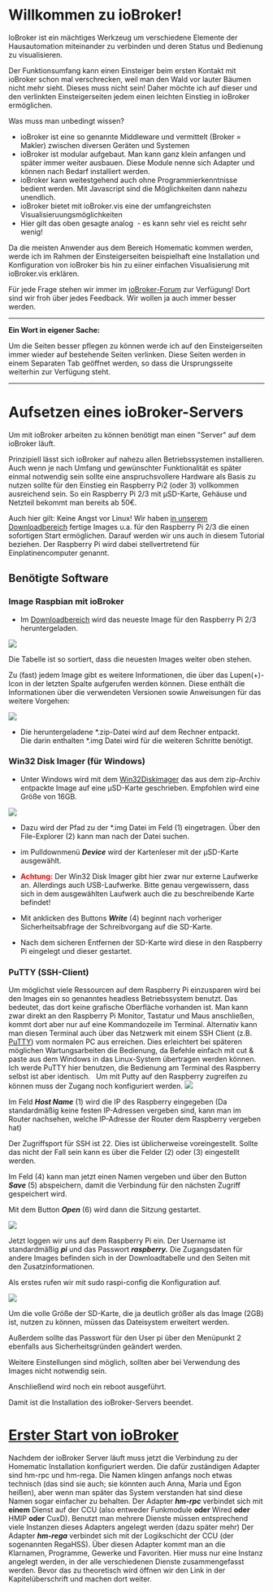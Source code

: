 # Willkommen zu ioBroker!

IoBroker ist ein mächtiges Werkzeug um verschiedene Elemente der Hausautomation miteinander zu verbinden und deren Status und Bedienung zu visualisieren.

Der Funktionsumfang kann einen Einsteiger beim ersten Kontakt mit ioBroker schon mal verschrecken, weil man den Wald vor lauter Bäumen nicht mehr sieht. Dieses muss nicht sein! Daher möchte ich auf dieser und den verlinkten Einsteigerseiten jedem einen leichten Einstieg in ioBroker ermöglichen.

Was muss man unbedingt wissen?

*   ioBroker ist eine so genannte Middleware und vermittelt (Broker = Makler) zwischen diversen Geräten und Systemen
*   ioBroker ist modular aufgebaut. Man kann ganz klein anfangen und später immer weiter ausbauen. Diese Module nenne sich Adapter und können nach Bedarf installiert werden.
*   ioBroker kann weitestgehend auch ohne Programmierkenntnisse bedient werden. Mit Javascript sind die Möglichkeiten dann nahezu unendlich.
*   ioBroker bietet mit ioBroker.vis eine der umfangreichsten Visualisieruungsmöglichkeiten
*   Hier gilt das oben gesagte analog  - es kann sehr viel es reicht sehr wenig!

Da die meisten Anwender aus dem Bereich Homematic kommen werden, werde ich im Rahmen der Einsteigerseiten beispielhaft eine Installation und Konfiguration von ioBroker bis hin zu eiiner einfachen Visualisierung mit ioBroker.vis erklären.

Für jede Frage stehen wir immer im [ioBroker-Forum](http://forum.ioBroker.net) zur Verfügung! Dort sind wir froh über jedes Feedback. Wir wollen ja auch immer besser werden.

* * *

**Ein Wort in eigener Sache:**

Um die Seiten besser pflegen zu können werde ich auf den Einsteigerseiten immer wieder auf bestehende Seiten verlinken. Diese Seiten werden in einem Separaten Tab geöffnet werden, so dass die Ursprungsseite weiterhin zur Verfügung steht.

* * *



# Aufsetzen eines ioBroker-Servers

Um mit ioBroker arbeiten zu können benötigt man einen "Server" auf dem ioBroker läuft.

Prinzipiell lässt sich ioBroker auf nahezu allen Betriebssystemen installieren. Auch wenn je nach Umfang und gewünschter Funktionalität es später einmal notwendig sein sollte eine anspruchsvollere Hardware als Basis zu nutzen sollte für den Einstieg ein Raspberry Pi2 (oder 3) vollkommen ausreichend sein. So ein Raspberry Pi 2/3 mit µSD-Karte, Gehäuse und Netzteil bekommt man bereits ab 50€.

Auch hier gilt: Keine Angst vor Linux! Wir haben [in unserem Downloadbereich](http://www.iobroker.net/?page_id=2563&lang=de) fertige Images u.a. für den Raspberry Pi 2/3 die einen sofortigen Start ermöglichen. Darauf werden wir uns auch in diesem Tutorial beziehen. Der Raspberry Pi wird dabei stellvertretend für Einplatinencomputer genannt.

## Benötigte Software

### Image Raspbian mit ioBroker

*   Im [Downloadbereich](http://www.iobroker.net/?page_id=2563&lang=de) wird das neueste Image für den Raspberry Pi 2/3 heruntergeladen.

[![](img/ioBroker_Einsteiger_Downloads.jpg)](img/ioBroker_Einsteiger_Downloads.jpg)

Die Tabelle ist so sortiert, dass die neuesten Images weiter oben stehen.

Zu (fast) jedem Image gibt es weitere Informationen, die über das Lupen(+)-Icon in der letzten Spalte aufgerufen werden können. Diese enthält die Informationen über die verwendeten Versionen sowie Anweisungen für das weitere Vorgehen:

[![](img/ioBroker_Einsteiger_Images01.jpg)](img/ioBroker_Einsteiger_Images01.jpg)

*   Die heruntergeladene *.zip-Datei wird auf dem Rechner entpackt. Die darin enthalten *.img Datei wird für die weiteren Schritte benötigt.

### Win32 Disk Imager (für Windows)

*   Unter Windows wird mit dem [Win32Diskimager](https://www.heise.de/download/product/win32-disk-imager-92033) das aus dem zip-Archiv entpackte Image auf eine µSD-Karte geschrieben. Empfohlen wird eine Größe von 16GB.

![](http://www.iobroker.net/wp-content/uploads//ioBroker_Einsteiger_Images_Win32_Items.jpg)

*   Dazu wird der Pfad zu der *.img Datei im Feld (1) eingetragen. Über den File-Explorer (2) kann man nach der Datei suchen.
*   im Pulldownmenü _**Device**_ wird der Kartenleser mit der µSD-Karte ausgewählt.
*   <span style="color: #ff0000;">**Achtung:**</span> Der Win32 Disk Imager gibt hier zwar nur externe Laufwerke an. Allerdings auch USB-Laufwerke. Bitte genau vergewissern, dass sich in dem ausgewählten Laufwerk auch die zu beschreibende Karte befindet!
*   Mit anklicken des Buttons _**Write**_ (4) beginnt nach vorheriger Sicherheitsabfrage der Schreibvorgang auf die SD-Karte.

*   Nach dem sicheren Entfernen der SD-Karte wird diese in den Raspberry Pi eingelegt und dieser gestartet.

### PuTTY (SSH-Client)

Um möglichst viele Ressourcen auf dem Raspberry Pi einzusparen wird bei den Images ein so genanntes headless Betriebssystem benutzt. Das bedeutet, das dort keine grafische Oberfläche vorhanden ist. Man kann zwar direkt an den Raspberry Pi Monitor, Tastatur und Maus anschließen, kommt dort aber nur auf eine Kommandozeile im Terminal. Alternativ kann man diesen Terminal auch über das Netzwerk mit einem SSH Client (z.B. [PuTTY](https://www.heise.de/download/product/putty-7016)) vom normalen PC aus erreichen. Dies erleichtert bei späteren möglichen Wartungsarbeiten die Bedienung, da Befehle einfach mit cut & paste aus dem Windows in das Linux-System übertragen werden können. Ich werde PuTTY hier benutzen, die Bedienung am Terminal des Raspberry selbst ist aber identisch.   Um mit Putty auf den Raspberry zugreifen zu können muss der Zugang noch konfiguriert werden. [![](img/ioBroker_Einsteiger_Images_Putty_Items.jpg)](img/ioBroker_Einsteiger_Images_Putty_Items.jpg)

Im Feld **_Host Name_** (1) wird die IP des Raspberry eingegeben (Da standardmäßig keine festen IP-Adressen vergeben sind, kann man im Router nachsehen, welche IP-Adresse der Router dem Raspberry vergeben hat)

Der Zugriffsport für SSH ist 22\. Dies ist üblicherweise voreingestellt. Sollte das nicht der Fall sein kann es über die Felder (2) oder (3) eingestellt werden.

Im Feld (4) kann man jetzt einen Namen vergeben und über den Button _**Save**_ (5) abspeichern, damit die Verbindung für den nächsten Zugriff gespeichert wird.

Mit dem Button _**Open**_ (6) wird dann die Sitzung gestartet.

[![](img/ioBroker_Einsteiger_Images_Putty_login.jpg)](img/ioBroker_Einsteiger_Images_Putty_login.jpg)

Jetzt loggen wir uns auf dem Raspberry Pi ein. Der Username ist standardmäßig _**pi**_ und das Passwort _**raspberry.**_ Die Zugangsdaten für andere Images befinden sich in der Downloadtabelle und den Seiten mit den Zusatzinformationen.

Als erstes rufen wir mit sudo raspi-config die Konfiguration auf.

[![](img/ioBroker_Einsteiger_Images_Putty_raspi-config.jpg)](img/ioBroker_Einsteiger_Images_Putty_raspi-config.jpg)

Um die volle Größe der SD-Karte, die ja deutlich größer als das Image (2GB) ist, nutzen zu können, müssen das Dateisystem erweitert werden.

Außerdem sollte das Passwort für den User pi über den Menüpunkt 2 ebenfalls aus Sicherheitsgründen geändert werden.

Weitere Einstellungen sind möglich, sollten aber bei Verwendung des Images nicht notwendig sein.

Anschließend wird noch ein reboot ausgeführt.

Damit ist die Installation des ioBroker-Servers beendet.

# [Erster Start von ioBroker](http://www.iobroker.net/?page_id=5063&lang=de)

Nachdem der ioBroker Server läuft muss jetzt die Verbindung zu der Homematic Installation konfiguriert werden. Die dafür zuständigen Adapter sind hm-rpc und hm-rega. Die Namen klingen anfangs noch etwas technisch (das sind sie auch; sie könnten auch Anna, Maria und Egon heißen), aber wenn man später das System verstanden hat sind diese Namen sogar einfacher zu behalten. Der Adapter _**hm-rpc**_ verbindet sich mit **einem** Dienst auf der CCU (also entweder Funkmodule **oder** Wired **oder** HMIP **oder** CuxD). Benutzt man mehrere Dienste müssen entsprechend viele Instanzen dieses Adapters angelegt werden (dazu später mehr) Der Adapter _**hm-rega**_ verbindet sich mit der Logikschicht der CCU (der sogenannten RegaHSS). Über diesen Adapter kommt man an die Klarnamen, Programme, Gewerke und Favoriten. Hier muss nur eine Instanz angelegt werden, in der alle verschiedenen Dienste zusammengefasst werden. Bevor das zu theoretisch wird öffnen wir den Link in der Kapitelüberschrift und machen dort weiter.